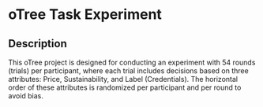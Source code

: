 # oTree Task Experiment

## Description
This oTree project is designed for conducting an experiment with 54 rounds (trials) per participant, where each trial includes decisions based on three attributes: Price, Sustainability, and Label (Credentials). The horizontal order of these attributes is randomized per participant and per round to avoid bias.


